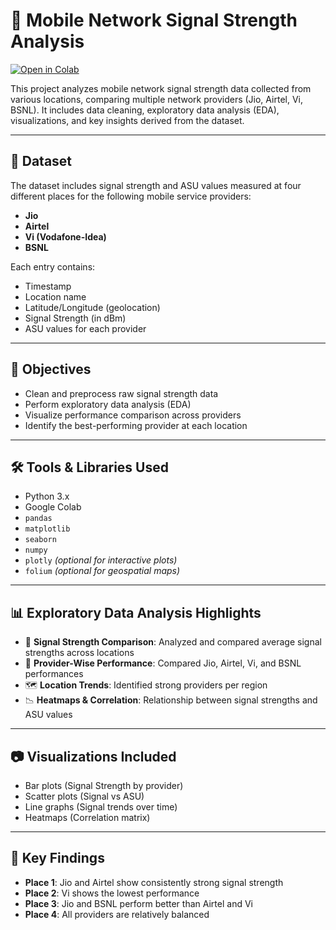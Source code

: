 # 📶 Mobile Network Signal Strength Analysis

[![Open in Colab](https://colab.research.google.com/assets/colab-badge.svg)](https://colab.research.google.com/drive/18N4b6ESRNv74bP1AmdODBM8Hjm7eSGW1?usp=drive_link#scrollTo=GNujDMjeCMbn)

This project analyzes mobile network signal strength data collected from various locations, comparing multiple network providers (Jio, Airtel, Vi, BSNL). It includes data cleaning, exploratory data analysis (EDA), visualizations, and key insights derived from the dataset.

---

## 📁 Dataset

The dataset includes signal strength and ASU values measured at four different places for the following mobile service providers:

- **Jio**
- **Airtel**
- **Vi (Vodafone-Idea)**
- **BSNL**

Each entry contains:
- Timestamp
- Location name
- Latitude/Longitude (geolocation)
- Signal Strength (in dBm)
- ASU values for each provider

---

## 🧠 Objectives

- Clean and preprocess raw signal strength data
- Perform exploratory data analysis (EDA)
- Visualize performance comparison across providers
- Identify the best-performing provider at each location

---

## 🛠️ Tools & Libraries Used

- Python 3.x
- Google Colab
- `pandas`
- `matplotlib`
- `seaborn`
- `numpy`
- `plotly` *(optional for interactive plots)*
- `folium` *(optional for geospatial maps)*

---

## 📊 Exploratory Data Analysis Highlights

- 📌 **Signal Strength Comparison**: Analyzed and compared average signal strengths across locations
- 🔁 **Provider-Wise Performance**: Compared Jio, Airtel, Vi, and BSNL performances
- 🗺️ **Location Trends**: Identified strong providers per region
- 📉 **Heatmaps & Correlation**: Relationship between signal strengths and ASU values

---

## 📷 Visualizations Included

- Bar plots (Signal Strength by provider)
- Scatter plots (Signal vs ASU)
- Line graphs (Signal trends over time)
- Heatmaps (Correlation matrix)

---

## 📌 Key Findings

- **Place 1**: Jio and Airtel show consistently strong signal strength
- **Place 2**: Vi shows the lowest performance
- **Place 3**: Jio and BSNL perform better than Airtel and Vi
- **Place 4**: All providers are relatively balanced


